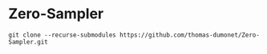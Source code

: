 # Zero-Sampler

`git clone --recurse-submodules https://github.com/thomas-dumonet/Zero-Sampler.git`
